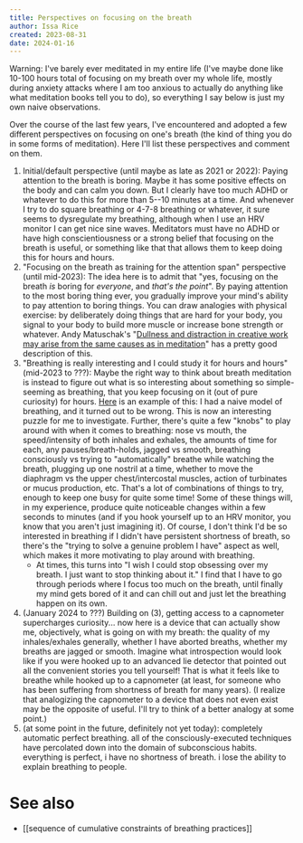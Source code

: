 ```yaml
---
title: Perspectives on focusing on the breath
author: Issa Rice
created: 2023-08-31
date: 2024-01-16
---
```


Warning: I've barely ever meditated in my entire life (I've maybe done like 10-100 hours total of focusing on my breath over my whole life, mostly during anxiety attacks where I am too anxious to actually do anything like what meditation books tell you to do), so everything I say below is just my own naive observations.

Over the course of the last few years, I've encountered and adopted a few different perspectives on focusing on one's breath (the kind of thing you do in some forms of meditation). Here I'll list these perspectives and comment on them.

1. Initial/default perspective (until maybe as late as 2021 or 2022): Paying attention to the breath is boring. Maybe it has some positive effects on the body and can calm you down. But I clearly have too much ADHD or whatever to do this for more than 5--10 minutes at a time. And whenever I try to do square breathing or 4-7-8 breathing or whatever, it sure seems to dysregulate my breathing, although when I use an HRV monitor I can get nice sine waves. Meditators must have no ADHD or have high conscientiousness or a strong belief that focusing on the breath is useful, or something like that that allows them to keep doing this for hours and hours.
2. "Focusing on the breath as training for the attention span" perspective (until mid-2023): The idea here is to admit that "yes, focusing on the breath *is* boring for *everyone*, and *that's the point*". By paying attention to the most boring thing ever, you gradually improve your mind's ability to pay attention to boring things. You can draw analogies with physical exercise: by deliberately doing things that are hard for your body, you signal to your body to build more muscle or increase bone strength or whatever. Andy Matuschak's "[Dullness and distraction in creative work may arise from the same causes as in meditation](https://notes.andymatuschak.org/zG8RB9kAnBBzZ8fpfGh8Drp)" has a pretty good description of this.
3. "Breathing is really interesting and I could study it for hours and hours" (mid-2023 to ???): Maybe the right way to think about breath meditation is instead to figure out what is so interesting about something so simple-seeming as breathing, that you keep focusing on it (out of pure curiosity) for hours. [Here](https://www.greaterwrong.com/posts/DJk86FE29ad4vr5e9/riceissa-s-shortform/comment/nX6AdeK2nQLPSNLA3) is an example of this: I had a naive model of breathing, and it turned out to be wrong. This is now an interesting puzzle for me to investigate. Further, there's quite a few "knobs" to play around with when it comes to breathing: nose vs mouth, the speed/intensity of both inhales and exhales, the amounts of time for each, any pauses/breath-holds, jagged vs smooth, breathing consciously vs trying to "automatically" breathe while watching the breath, plugging up one nostril at a time, whether to move the diaphragm vs the upper chest/intercostal muscles, action of turbinates or mucus production, etc. That's a lot of combinations of things to try, enough to keep one busy for quite some time! Some of these things will, in my experience, produce quite noticeable changes within a few seconds to minutes (and if you hook yourself up to an HRV monitor, you know that you aren't just imagining it). Of course, I don't think I'd be so interested in breathing if I didn't have persistent shortness of breath, so there's the "trying to solve a genuine problem I have" aspect as well, which makes it more motivating to play around with breathing.  <!-- TODO: also mention my 'Breathing problem explananda' Roam page -->
	- At times, this turns into "I wish I could stop obsessing over my breath. I just want to stop thinking about it." I find that I have to go through periods where I focus too much on the breath, until finally my mind gets bored of it and can chill out and just let the breathing happen on its own.
4. (January 2024 to ???) Building on (3), getting access to a capnometer supercharges curiosity... now here is a device that can actually show me, objectively, what is going on with my breath: the quality of my inhales/exhales generally, whether I have aborted breaths, whether my breaths are jagged or smooth. Imagine what introspection would look like if you were hooked up to an advanced lie detector that pointed out all the convenient stories you tell yourself! That is what it feels like to breathe while hooked up to a capnometer (at least, for someone who has been suffering from shortness of breath for many years). (I realize that analogizing the capnometer to a device that does not even exist may be the opposite of useful. I'll try to think of a better analogy at some point.)
5. (at some point in the future, definitely not yet today): completely automatic perfect breathing. all of the consciously-executed techniques have percolated down into the domain of subconscious habits. everything is perfect, i have no shortness of breath. i lose the ability to explain breathing to people.

# See also

- [[sequence of cumulative constraints of breathing practices]]
